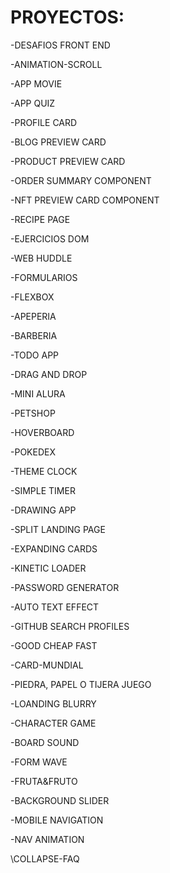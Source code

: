 # PROYECTOS:


-DESAFIOS FRONT END 

-ANIMATION-SCROLL

-APP MOVIE

-APP QUIZ

-PROFILE CARD

-BLOG PREVIEW CARD

-PRODUCT PREVIEW CARD

-ORDER SUMMARY COMPONENT

-NFT PREVIEW CARD COMPONENT

-RECIPE PAGE

-EJERCICIOS DOM

-WEB HUDDLE

-FORMULARIOS

-FLEXBOX

-APEPERIA

-BARBERIA

-TODO APP

-DRAG AND DROP

-MINI ALURA

-PETSHOP

-HOVERBOARD

-POKEDEX

-THEME CLOCK

-SIMPLE TIMER

-DRAWING APP

-SPLIT LANDING PAGE

-EXPANDING CARDS

-KINETIC LOADER

-PASSWORD GENERATOR

-AUTO TEXT EFFECT

-GITHUB SEARCH PROFILES

-GOOD CHEAP FAST

-CARD-MUNDIAL

-PIEDRA, PAPEL O TIJERA JUEGO

-LOANDING BLURRY

-CHARACTER GAME

-BOARD SOUND

-FORM WAVE

-FRUTA&FRUTO

-BACKGROUND SLIDER

-MOBILE NAVIGATION

-NAV ANIMATION

\COLLAPSE-FAQ
